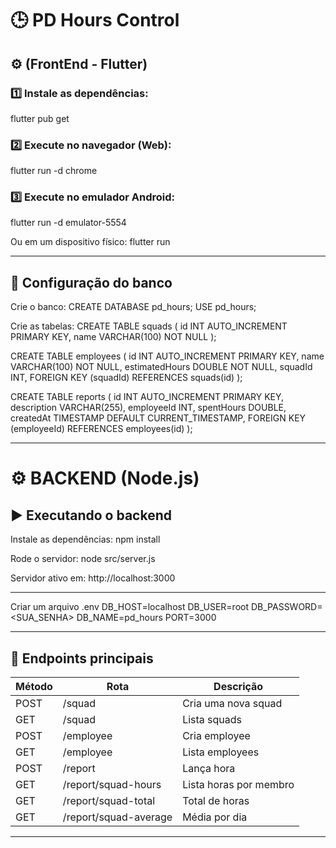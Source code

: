 # 🕒 PD Hours Control

## ⚙️ (FrontEnd - Flutter)

### 1️⃣ Instale as dependências:
flutter pub get

### 2️⃣ Execute no navegador (Web):
flutter run -d chrome

### 3️⃣ Execute no emulador Android:
flutter run -d emulator-5554

Ou em um dispositivo físico:
flutter run


---


## 🧩 Configuração do banco

Crie o banco:
CREATE DATABASE pd_hours;
USE pd_hours;

Crie as tabelas:
CREATE TABLE squads (
  id INT AUTO_INCREMENT PRIMARY KEY,
  name VARCHAR(100) NOT NULL
);

CREATE TABLE employees (
  id INT AUTO_INCREMENT PRIMARY KEY,
  name VARCHAR(100) NOT NULL,
  estimatedHours DOUBLE NOT NULL,
  squadId INT,
  FOREIGN KEY (squadId) REFERENCES squads(id)
);

CREATE TABLE reports (
  id INT AUTO_INCREMENT PRIMARY KEY,
  description VARCHAR(255),
  employeeId INT,
  spentHours DOUBLE,
  createdAt TIMESTAMP DEFAULT CURRENT_TIMESTAMP,
  FOREIGN KEY (employeeId) REFERENCES employees(id)
);

---


# ⚙️ BACKEND (Node.js)

## ▶️ Executando o backend

Instale as dependências:
npm install

Rode o servidor:
node src/server.js

Servidor ativo em:
http://localhost:3000

---
Criar um arquivo .env
DB_HOST=localhost
DB_USER=root
DB_PASSWORD=<SUA_SENHA>
DB_NAME=pd_hours
PORT=3000

---

## 🧠 Endpoints principais

| Método | Rota | Descrição |
|--------|------|------------|
| POST | /squad | Cria uma nova squad |
| GET | /squad | Lista squads |
| POST | /employee | Cria employee |
| GET | /employee | Lista employees |
| POST | /report | Lança hora |
| GET | /report/squad-hours | Lista horas por membro |
| GET | /report/squad-total | Total de horas |
| GET | /report/squad-average | Média por dia |

---

